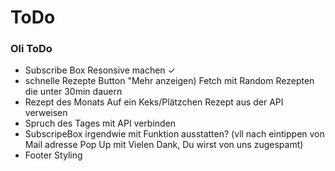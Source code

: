 # ToDo

### Oli ToDo

- Subscribe Box Resonsive machen ✓
- schnelle Rezepte Button "Mehr anzeigen)
  Fetch mit Random Rezepten die unter 30min dauern
- Rezept des Monats
  Auf ein Keks/Plätzchen Rezept aus der API verweisen
- Spruch des Tages mit API verbinden
- SubscripeBox irgendwie mit Funktion ausstatten?
  (vll nach eintippen von Mail adresse Pop Up mit Vielen Dank, Du wirst von uns zugespamt)
- Footer Styling
